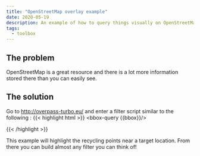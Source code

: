 ```yaml
---
title: "OpenStreetMap overlay example"
date: 2020-05-19
description: An example of how to query things visually on OpenStreetMap
tags:
  - toolbox
---
```


## The problem

OpenStreetMap is a great resource and there is a lot more information stored there than you can easily see.

## The solution

Go to http://overpass-turbo.eu/ and enter a filter script similar to the following :
{{< highlight html >}}
<osm-script>
  <query type="node">
    <has-kv k="amenity" v="recycling"/>
    <bbox-query {{bbox}}/>
  </query>
  <!-- print results -->
  <print mode="body"/>
</osm-script>
{{< /highlight >}}

This example will highlight the recycling points near a target location. From there you can build almost any filter you can think of!
